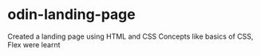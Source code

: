 # odin-landing-page

Created a landing page using HTML and CSS
Concepts like basics of CSS, Flex were learnt
